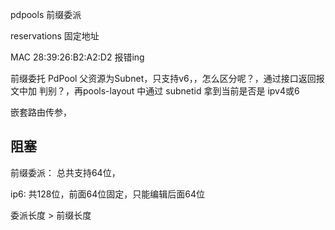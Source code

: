 

pdpools 前缀委派

reservations 固定地址


MAC 28:39:26:B2:A2:D2  报错ing


前缀委托 PdPool 父资源为Subnet，只支持v6，，怎么区分呢？，通过接口返回报文中加 判别？，再pools-layout 中通过 subnetid 拿到当前是否是 ipv4或6


嵌套路由传参，




## 阻塞

前缀委派： 总共支持64位，

ip6: 共128位，前面64位固定，只能编辑后面64位


委派长度 > 前缀长度
